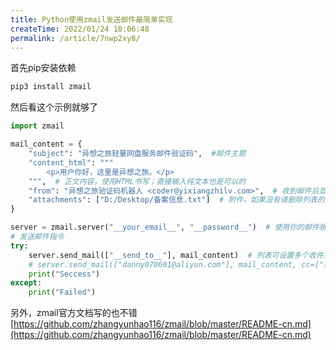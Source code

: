 ```yaml
---
title: Python使用zmail发送邮件最简单实现
createTime: 2022/01/24 18:06:48
permalink: /article/7nwp2xy8/
---
```


首先pip安装依赖

```python
pip3 install zmail
```

然后看这个示例就够了

```python
import zmail

mail_content = {
    "subject": "异想之旅轻量网盘服务邮件验证码",  #邮件主题
    "content_html": """
        <p>用户你好，这里是异想之旅。</p>
    """,  # 正文内容，使用HTML书写；直接输入纯文本也是可以的
    "from": "异想之旅验证码机器人 <coder@yixiangzhilv.com>",  # 收到邮件后显示的发件人名称，详情见截图
    "attachments": ["D:/Desktop/备案信息.txt"]  # 附件，如果没有请删除列表的这一项
}

server = zmail.server("__your_email__", "__password__")  # 使用你的邮件账户名和密码登录服务器
# 发送邮件指令
try:
    server.send_mail(["__send_to__"], mail_content)  # 列表可设置多个收件人
    # server.send_mail(["danny070601@aliyun.com"], mail_content, cc=["抄送邮箱地址"])  # 如果有抄送请用这个配置
    print("Seccess")
except:
    print("Failed")

```
另外，zmail官方文档写的也不错
[https://github.com/zhangyunhao116/zmail/blob/master/README-cn.md](https://github.com/zhangyunhao116/zmail/blob/master/README-cn.md)
